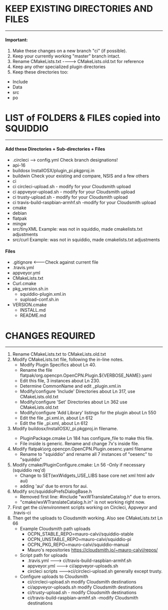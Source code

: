 # KEEP EXISTING DIRECTORIES AND FILES
-----------------------------------------------------
#### Important: 
1. Make these changes on a new branch "ci" (if possible).
1. Keep your currently working "master" branch intact. 
1. Rename CMakeLists.txt ----> CMakeLists.old.txt for reference
1. Keep any other specialized plugin directories
1. Keep these directories too:
- Include
- Data
- src
- po

# LIST of FOLDERS & FILES copied into SQUIDDIO
----------------------------------------------------
#### Add these Directories + Sub-directories + Files

- .circleci --> config.yml  Check branch designations!
- api-16
- buildosx InstallOSX/plugin_pi.pkgproj.in 
- buildwin Check your existing and compare, NSIS and a few others
- ci
- ci  circleci-upload.sh - modify for your Cloudsmith upload
- ci  appveyor-upload.sh - modify for your Cloudsmith upload
- ci  trusty-upload.sh - modify for your Cloudsmith upload
- ci  travis-build-raspbian-armhf.sh -modify for your Cloudsmith upload
- cmake
- debian
- flatpak
- mingw
- src/tinyXML Example: was not in squiddio, made cmakelists.txt adjustments
- src/curl Example: was not in squiddio, made cmakelists.txt adjustments

#### Files
- .gitignore   <---Check against current file
- .travis.yml 
- appveyor.yml
- CMakeLists.txt
- Curl.cmake
- pkg_version.sh.in
   - squiddio-plugin.xml.in
   - supload-conf.sh.in
- VERSION.cmake
  - INSTALL.md
  - README.md
	
# CHANGES REQUIRED
----------------------------------------------------------------
1. Rename CMakeLists.txt to CMakeLists.old.txt
1. Modify CMakeLists.txt file, following the in-line notes.
   - Modify Plugin Specifics about Ln 40.
   - Rename the file flatpak/org.opencpn.OpenCPN.Plugin.${VERBOSE_NAME}.yaml
    - Edit this file, 3 instances about Ln 230.
   - Determine CommonName and edit <squiddio>_plugin.xml.in
   - Modify/configure 'Include' Directories about Ln 317, use CMakeLists.old.txt
   - Modify/configure 'Set' Directories about Ln 362 use CMakeLists.old.txt
   - Modify/configure 'Add Library' listings for the plugin about Ln 550
   - Edit the file  <squiiddio>_pi.xml.in, about Ln 612
   - Edit the file  <squiddio>_pi.xml, about Ln 612
1. Modify buildosx/InstallOSX/<plugin>_pi.pkgproj.in filename.
   - PluginPackage.cmake Ln 184 has configure_file to make this file.
   - File inside is generic. Rename and change 7x's inside file.
1. Modify flatpak\org.opencpn.OpenCPN.Plugin.oesenc.yaml filename
   - Rename to "squiddio" and rename all 7 instances of "oesenc" to "squiddio"
1. Modify cmake/PluginConfigure.cmake: Ln 56 -Only if necessary (squiddio req'd) 
   - Change to SET(wxWidgets_USE_LIBS base core net xml html adv aui)
   - adding 'aui' due to errors for aui.
1. Modify src/squiddioPrefsDialogBase.h
   - Removed first line: #include "wxWTranslateCatalog.h" due to errors.
   - "cmake/wxWTranslateCatalog.h.in" is not working right now.
1. First get the ci/environment scripts working on Circleci, Appveyor and .travis-ci
1. Then get the uploads to Cloudsmith working. Also see CMakeLists.txt Ln 66
   - Example Cloudsmith path uploads
     - OCPN_STABLE_REPO=mauro-calvi/squiddio-stable
     - OCPN_UNSTABLE_REPO=mauro-calvi/squiddio-pi
     - OCPN_PKG_REPO=mauro-calvi/squiddio-manual
     - Mauro's repositories https://cloudsmith.io/~mauro-calvi/repos/
   - Script path for uploads
     - .travis.yml ---> ci/travis-build-raspbian-armhf.sh 
     - appveyor.yml ---> ci/appveyor-uploads.sh
     - circleci scripts --->ci/circleci-upload.sh generally except trusty.
   - Configure uploads to Cloudsmith
     - ci/circleci-upload.sh modify Cloudsmith destinations
     - ci/appveyor-uploads.sh modify Cloudsmith destinations
     - ci/trusty-upload.sh - modify Cloudsmith destinations
     - ci/travis-build-raspbian-armhf.sh -modify Cloudsmith destinations

